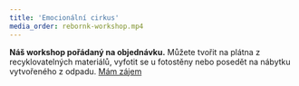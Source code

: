 ```yaml
---
title: 'Emocionální cirkus'
media_order: rebornk-workshop.mp4
---
```


**Náš workshop pořádaný na objednávku.**
Můžete tvořit na plátna z recyklovatelných materiálů, vyfotit se u fotostěny nebo posedět na nábytku vytvořeného z odpadu.
[Mám zájem](../../kontakt)
